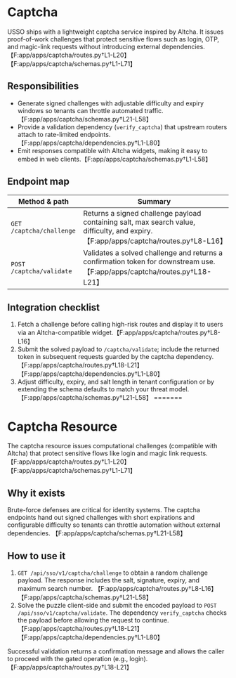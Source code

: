 # Captcha

USSO ships with a lightweight captcha service inspired by Altcha. It issues
proof-of-work challenges that protect sensitive flows such as login, OTP, and
magic-link requests without introducing external dependencies.【F:app/apps/captcha/routes.py†L1-L20】【F:app/apps/captcha/schemas.py†L1-L71】

## Responsibilities

* Generate signed challenges with adjustable difficulty and expiry windows so
  tenants can throttle automated traffic.【F:app/apps/captcha/schemas.py†L21-L58】
* Provide a validation dependency (`verify_captcha`) that upstream routers attach
  to rate-limited endpoints.【F:app/apps/captcha/dependencies.py†L1-L80】
* Emit responses compatible with Altcha widgets, making it easy to embed in web
  clients.【F:app/apps/captcha/schemas.py†L1-L58】

## Endpoint map

| Method & path | Summary |
| --- | --- |
| `GET /captcha/challenge` | Returns a signed challenge payload containing salt, max search value, difficulty, and expiry.【F:app/apps/captcha/routes.py†L8-L16】 |
| `POST /captcha/validate` | Validates a solved challenge and returns a confirmation token for downstream use.【F:app/apps/captcha/routes.py†L18-L21】 |

## Integration checklist

1. Fetch a challenge before calling high-risk routes and display it to users via
   an Altcha-compatible widget.【F:app/apps/captcha/routes.py†L8-L16】
2. Submit the solved payload to `/captcha/validate`; include the returned token in
   subsequent requests guarded by the captcha dependency.【F:app/apps/captcha/routes.py†L18-L21】【F:app/apps/captcha/dependencies.py†L1-L80】
3. Adjust difficulty, expiry, and salt length in tenant configuration or by
   extending the schema defaults to match your threat model.【F:app/apps/captcha/schemas.py†L21-L58】
=======
# Captcha Resource

The captcha resource issues computational challenges (compatible with Altcha)
that protect sensitive flows like login and magic link requests. 【F:app/apps/captcha/routes.py†L1-L20】【F:app/apps/captcha/schemas.py†L1-L71】

## Why it exists

Brute-force defenses are critical for identity systems. The captcha endpoints
hand out signed challenges with short expirations and configurable difficulty so
tenants can throttle automation without external dependencies. 【F:app/apps/captcha/schemas.py†L21-L58】

## How to use it

1. `GET /api/sso/v1/captcha/challenge` to obtain a random challenge payload. The
   response includes the salt, signature, expiry, and maximum search number. 【F:app/apps/captcha/routes.py†L8-L16】【F:app/apps/captcha/schemas.py†L21-L58】
2. Solve the puzzle client-side and submit the encoded payload to
   `POST /api/sso/v1/captcha/validate`. The dependency `verify_captcha` checks the
   payload before allowing the request to continue. 【F:app/apps/captcha/routes.py†L18-L21】【F:app/apps/captcha/dependencies.py†L1-L80】

Successful validation returns a confirmation message and allows the caller to
proceed with the gated operation (e.g., login). 【F:app/apps/captcha/routes.py†L18-L21】

